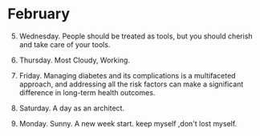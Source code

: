 # February

5. Wednesday. People should be treated as tools, but you should cherish and take care of your tools.

6. Thursday. Most Cloudy, Working.

7. Friday.  Managing diabetes and its complications is a multifaceted approach, and addressing all the risk factors can make a significant difference in long-term health outcomes.

8. Saturday. A day as an architect.

17. Monday. Sunny. A new week start. keep myself ,don't lost myself.